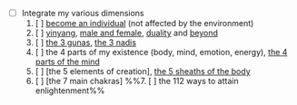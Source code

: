 - [ ] Integrate my various dimensions
	1. [ ] [become an individual](https://isha.sadhguru.org/us/en/wisdom/article/the-self) (not affected by the environment)
	2. [ ] [yinyang](https://www.youtube.com/watch?v=JK6rWaUiuV4), [male and female](https://isha.sadhguru.org/us/en/wisdom/article/elements-male-female), [duality](https://www.goodreads.com/quotes/9789548-only-for-a-person-who-is-living-with-duality-there) and [beyond](https://isha.sadhguru.org/us/en/wisdom/article/dhyanalinga-going-beyond-duality)
	3. [ ] [the 3 gunas](https://isha.sadhguru.org/us/en/wisdom/article/what-is-navratri-nine-days-of-navratri-explained), [the 3 nadis](https://isha.sadhguru.org/us/en/wisdom/article/the-three-fundamental-nadis)  
	4. [ ] the 4 parts of my existence (body, mind, emotion, energy), [the 4 parts of the mind](https://isha.sadhguru.org/us/en/wisdom/audio/four-parts-of-mind)
	5. [ ] [the 5 elements of creation], [the 5 sheaths of the body](https://sadhguru-encyclopedia.org/anandamaya-kosha/) 
	6. [ ] [the 7 main chakras]
	%%7. [ ] the 112 ways to attain enlightenment%%